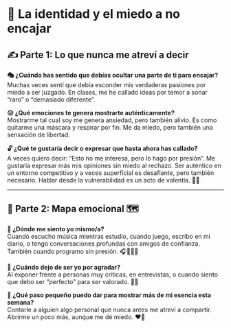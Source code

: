 # 🌟 La identidad y el miedo a no encajar

## ✍️ Parte 1: Lo que nunca me atreví a decir

**🎭 ¿Cuándo has sentido que debías ocultar una parte de ti para encajar?**  
Muchas veces sentí que debía esconder mis verdaderas pasiones por miedo a ser juzgado. En clases, me he callado ideas por temor a sonar “raro” o “demasiado diferente”.

**😔 ¿Qué emociones te genera mostrarte auténticamente?**  
Mostrarme tal cual soy me genera ansiedad, pero también alivio. Es como quitarme una máscara y respirar por fin. Me da miedo, pero también una sensación de libertad.

**🔓 ¿Qué te gustaría decir o expresar que hasta ahora has callado?**  
A veces quiero decir: “Esto no me interesa, pero lo hago por presión”. Me gustaría expresar más mis opiniones sin miedo al rechazo. Ser auténtico en un entorno competitivo y a veces superficial es desafiante, pero también necesario. Hablar desde la vulnerabilidad es un acto de valentía. 💬💪

---

## 🌈 Parte 2: Mapa emocional 🗺️

**🧩 ¿Dónde me siento yo mismo/a?**  
Cuando escucho música mientras estudio, cuando juego, escribo en mi diario, o tengo conversaciones profundas con amigos de confianza. También cuando programo sin presión. 🎧📝👨‍💻

**💭 ¿Cuándo dejo de ser yo por agradar?**  
Al exponer frente a personas muy críticas, en entrevistas, o cuando siento que debo ser “perfecto” para ser valorado. 🎤😰

**🌟 ¿Qué paso pequeño puedo dar para mostrar más de mi esencia esta semana?**  
Contarle a alguien algo personal que nunca antes me atreví a compartir. Abrirme un poco más, aunque me dé miedo. ❤️👣
